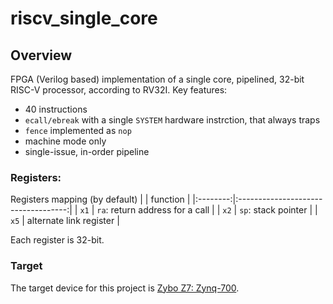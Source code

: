 # riscv_single_core
## Overview
FPGA (Verilog based) implementation of a single core, pipelined, 32-bit RISC-V processor, according to RV32I.
Key features:
- 40 instructions
- ```ecall/ebreak``` with a single ```SYSTEM``` hardware instrction, that always traps
- ```fence``` implemented as ```nop```
- machine mode only
- single-issue, in-order pipeline

### Registers:
Registers mapping (by default)
|          |               function              |
|:--------:|:-----------------------------------:|
| ```x1``` | ```ra```: return address for a call |
| ```x2``` |       ```sp```: stack pointer       |
| ```x5``` |       alternate link register       |

Each register is 32-bit.

### Target
The target device for this project is [Zybo Z7: Zynq-700](https://digilent.com/reference/programmable-logic/zybo-z7/start).
